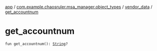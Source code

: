 [app](../../index.md) / [com.example.chaosruler.msa_manager.object_types](../index.md) / [vendor_data](index.md) / [get_accountnum](.)

# get_accountnum

`fun get_accountnum(): `[`String`](https://kotlinlang.org/api/latest/jvm/stdlib/kotlin/-string/index.html)`?`